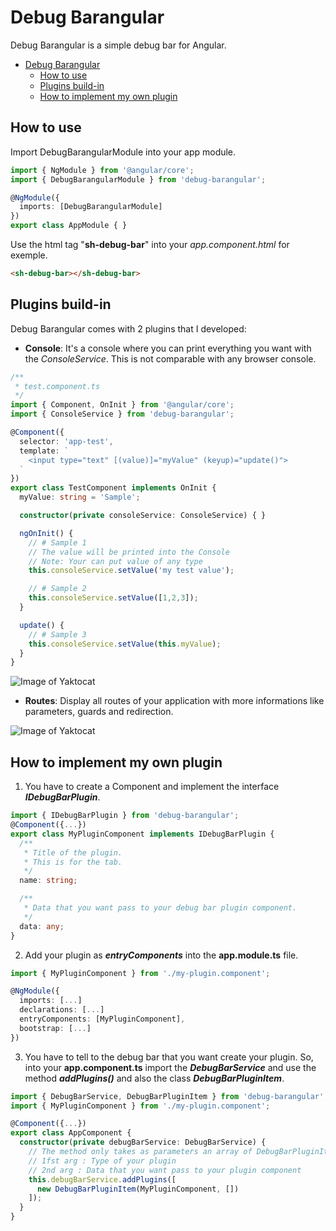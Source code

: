 # Debug Barangular

Debug Barangular is a simple debug bar for Angular.

- [Debug Barangular](#debug-barangular)
    - [How to use](#how-to-use)
    - [Plugins build-in](#plugins-build-in)
    - [How to implement my own plugin](#how-to-implement-my-own-plugin)

## How to use

Import DebugBarangularModule into your app module.

```typescript
import { NgModule } from '@angular/core';
import { DebugBarangularModule } from 'debug-barangular';

@NgModule({
  imports: [DebugBarangularModule]
})
export class AppModule { }
```

Use the html tag "**sh-debug-bar**" into your *app.component.html* for exemple.
```html
<sh-debug-bar></sh-debug-bar>
```

## Plugins build-in

Debug Barangular comes with 2 plugins that I developed:

- **Console**: It's a console where you can print everything you want with the *ConsoleService*. This is not comparable with any browser console.

```typescript
/**
 * test.component.ts
 */
import { Component, OnInit } from '@angular/core';
import { ConsoleService } from 'debug-barangular';

@Component({
  selector: 'app-test',
  template: `
    <input type="text" [(value)]="myValue" (keyup)="update()">
  `
})
export class TestComponent implements OnInit {
  myValue: string = 'Sample';

  constructor(private consoleService: ConsoleService) { }

  ngOnInit() {
    // # Sample 1
    // The value will be printed into the Console
    // Note: Your can put value of any type
    this.consoleService.setValue('my test value');

    // # Sample 2
    this.consoleService.setValue([1,2,3]);
  }

  update() {
    // # Sample 3
    this.consoleService.setValue(this.myValue);
  }
}
```

![Image of Yaktocat](http://images.sofianehamadi.me/dev/bebug-barangular/debugbarangular1.PNG)

- **Routes**: Display all routes of your application with more informations like parameters, guards and redirection.

![Image of Yaktocat](http://images.sofianehamadi.me/dev/bebug-barangular/debugbarangular2.PNG)

## How to implement my own plugin

1. You have to create a Component and implement the interface **_IDebugBarPlugin_**.
```typescript
import { IDebugBarPlugin } from 'debug-barangular';
@Component({...})
export class MyPluginComponent implements IDebugBarPlugin {
  /**
   * Title of the plugin.
   * This is for the tab.
   */
  name: string;

  /**
   * Data that you want pass to your debug bar plugin component.
   */
  data: any;
}
```

2. Add your plugin as **_entryComponents_** into the **app.module.ts** file.
```typescript
import { MyPluginComponent } from './my-plugin.component';

@NgModule({
  imports: [...]
  declarations: [...]
  entryComponents: [MyPluginComponent],
  bootstrap: [...]
})
```

3. You have to tell to the debug bar that you want create your plugin. So, into your **app.component.ts** import the **_DebugBarService_** and use the method **_addPlugins()_** and also the class **_DebugBarPluginItem_**.
```typescript
import { DebugBarService, DebugBarPluginItem } from 'debug-barangular';
import { MyPluginComponent } from './my-plugin.component';

@Component({...})
export class AppComponent {
  constructor(private debugBarService: DebugBarService) {
    // The method only takes as parameters an array of DebugBarPluginItem object.
    // 1fst arg : Type of your plugin
    // 2nd arg : Data that you want pass to your plugin component
    this.debugBarService.addPlugins([
      new DebugBarPluginItem(MyPluginComponent, [])
    ]);
  }
}
```
